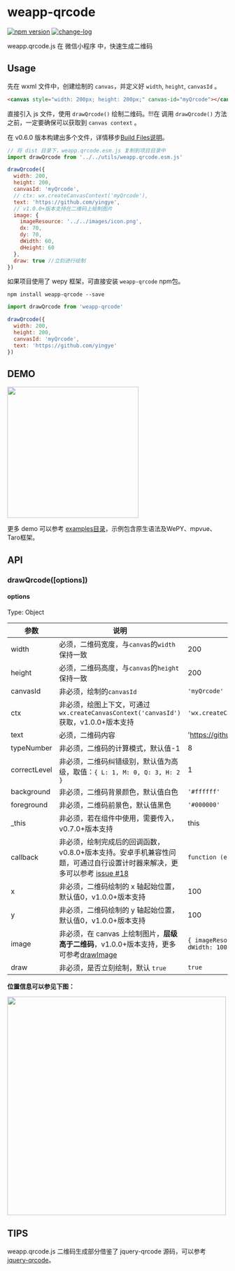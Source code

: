 # weapp-qrcode

[![npm version](https://badge.fury.io/js/weapp-qrcode.svg)](https://badge.fury.io/js/weapp-qrcode)
[![change-log](https://img.shields.io/badge/changelog-md-blue.svg)](https://github.com/yingye/weapp-qrcode/blob/master/CHANGELOG.md)

weapp.qrcode.js 在 微信小程序 中，快速生成二维码

## Usage

先在 wxml 文件中，创建绘制的 `canvas`，并定义好 `width`, `height`, `canvasId` 。

```html
<canvas style="width: 200px; height: 200px;" canvas-id="myQrcode"></canvas>
```

直接引入 js 文件，使用 `drawQrcode()` 绘制二维码。!!!在 调用 `drawQrcode()` 方法之前，一定要确保可以获取到 `canvas context` 。

在 v0.6.0 版本构建出多个文件，详情移步[Build Files说明](https://github.com/yingye/weapp-qrcode/blob/master/dist/README.md)。

```js
// 将 dist 目录下，weapp.qrcode.esm.js 复制到项目目录中
import drawQrcode from '../../utils/weapp.qrcode.esm.js'

drawQrcode({
  width: 200,
  height: 200,
  canvasId: 'myQrcode',
  // ctx: wx.createCanvasContext('myQrcode'),
  text: 'https://github.com/yingye',
  // v1.0.0+版本支持在二维码上绘制图片
  image: {
    imageResource: '../../images/icon.png',
    dx: 70,
    dy: 70,
    dWidth: 60,
    dHeight: 60
  },
  draw: true //立刻进行绘制
})
```

如果项目使用了 wepy 框架，可直接安装 `weapp-qrcode` npm包。

```
npm install weapp-qrcode --save
```

```js
import drawQrcode from 'weapp-qrcode'

drawQrcode({
  width: 200,
  height: 200,
  canvasId: 'myQrcode',
  text: 'https://github.com/yingye'
})
```

## DEMO

<img src="./examples/demo.jpg" width=300 >

更多 demo 可以参考 [examples目录](https://github.com/yingye/weapp-qrcode/tree/master/examples)，示例包含原生语法及WePY、mpvue、Taro框架。

## API

### drawQrcode([options])

#### options

Type: Object

| 参数 | 说明 | 示例|
| ------ | ------ | ------ |
| width | 必须，二维码宽度，与`canvas`的`width`保持一致 | 200 |
| height | 必须，二维码高度，与`canvas`的`height`保持一致 | 200 |
| canvasId | 非必须，绘制的`canvasId` | `'myQrcode'` |
| ctx | 非必须，绘图上下文，可通过 `wx.createCanvasContext('canvasId')` 获取，v1.0.0+版本支持 | `'wx.createCanvasContext('canvasId')'` |
| text | 必须，二维码内容 | 'https://github.com/yingye' |
| typeNumber | 非必须，二维码的计算模式，默认值-1 | 8 |
| correctLevel | 非必须，二维码纠错级别，默认值为高级，取值：`{ L: 1, M: 0, Q: 3, H: 2 }` | 1 |
| background | 非必须，二维码背景颜色，默认值白色 | `'#ffffff'` |
| foreground | 非必须，二维码前景色，默认值黑色 | `'#000000'` |
| _this | 非必须，若在组件中使用，需要传入，v0.7.0+版本支持 | this |
| callback | 非必须，绘制完成后的回调函数，v0.8.0+版本支持。安卓手机兼容性问题，可通过自行设置计时器来解决，更多可以参考 [issue #18](https://github.com/yingye/weapp-qrcode/issues/18) | `function (e) { console.log('e', e) }` |
| x | 非必须，二维码绘制的 x 轴起始位置，默认值0，v1.0.0+版本支持 | 100 |
| y | 非必须，二维码绘制的 y 轴起始位置，默认值0，v1.0.0+版本支持 | 100 |
| image | 非必须，在 canvas 上绘制图片，**层级高于二维码**，v1.0.0+版本支持，更多可参考[drawImage](https://developers.weixin.qq.com/miniprogram/dev/api/CanvasContext.drawImage.html) | `{ imageResource: '', dx: 0, dy: 0, dWidth: 100, dHeight: 100 }` |
| draw | 非必须，是否立刻绘制，默认 `true` | `true`|


**位置信息可以参见下图：**

<image src="./examples/api.png" width=500 height=500>

## TIPS

weapp.qrcode.js 二维码生成部分借鉴了 jquery-qrcode 源码，可以参考 [jquery-qrcode](https://github.com/jeromeetienne/jquery-qrcode)。
